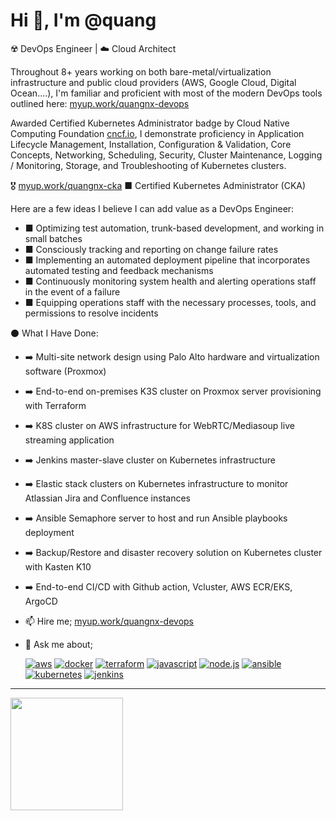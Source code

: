 # Hi 👋, I'm @quang

☢️ DevOps Engineer | ☁️ Cloud Architect

Throughout 8+ years working on both bare-metal/virtualization infrastructure and public cloud providers (AWS, Google Cloud, Digital Ocean....), I'm familiar and proficient with most of the modern DevOps tools outlined here: [myup.work/quangnx-devops](myup.work/quangnx-devops)

Awarded Certified Kubernetes Administrator badge by Cloud Native Computing Foundation [cncf.io](https://cncf.io), I demonstrate proficiency in Application Lifecycle Management, Installation, Configuration & Validation, Core Concepts, Networking, Scheduling, Security, Cluster Maintenance, Logging / Monitoring, Storage, and Troubleshooting of Kubernetes clusters.

🎖️ [myup.work/quangnx-cka](myup.work/quangnx-cka) ■ Certified Kubernetes Administrator (CKA)

Here are a few ideas I believe I can add value as a DevOps Engineer:
- ■ Optimizing test automation, trunk-based development, and working in small batches
- ■ Consciously tracking and reporting on change failure rates 
- ■ Implementing an automated deployment pipeline that incorporates automated testing and feedback mechanisms
- ■ Continuously monitoring system health and alerting operations staff in the event of a failure
- ■ Equipping operations staff with the necessary processes, tools, and permissions to resolve incidents

⚫ What I Have Done:
- ➡️ Multi-site network design using Palo Alto hardware and virtualization software (Proxmox)
- ➡️ End-to-end on-premises K3S cluster on Proxmox server provisioning with Terraform
- ➡️ K8S cluster on AWS infrastructure for WebRTC/Mediasoup live streaming application
- ➡️ Jenkins master-slave cluster on Kubernetes infrastructure
- ➡️ Elastic stack clusters on Kubernetes infrastructure to monitor Atlassian Jira and Confluence instances
- ➡️ Ansible Semaphore server to host and run Ansible playbooks deployment
- ➡️ Backup/Restore and disaster recovery solution on Kubernetes cluster with Kasten K10
- ➡️ End-to-end CI/CD with Github action, Vcluster, AWS ECR/EKS, ArgoCD

- 📫 Hire me; [myup.work/quangnx-devops](myup.work/quangnx-devops)
- 💬 Ask me about;

  [![aws](https://img.shields.io/badge/-aws-orange?logo=amazonaws)](https://aws.amazon.com/)
  [![docker](https://img.shields.io/badge/-docker-blue?logo=docker)](https://docker.com/)
  [![terraform](https://img.shields.io/badge/-terraform-blueviolet?logo=terraform)](https://terraform.io/)
  [![javascript](https://img.shields.io/badge/-javascript-yellow?logo=javascript)](https://www.javascript.com/)
  [![node.js](https://img.shields.io/badge/-node.js-green?logo=nodedotjs)](https://www.nodejs.org/)
  [![ansible](https://img.shields.io/badge/-ansible-000000?logo=ansible)](https://www.ansible.com/)
  [![kubernetes](https://img.shields.io/badge/-kubernetes-326CE5?logo=kubernetes)](https://kubernetes.io/)
  [![jenkins](https://img.shields.io/badge/-jenkins-D24939?logo=jenkins)](https://www.jenkins.io/)

---

<div>
  <a href="https://github.com/opsdev91">
  <img height="180em" src="https://github-readme-stats.vercel.app/api/top-langs/?username=opsdev91&layout=compact&langs_count=6"/>
</div>
